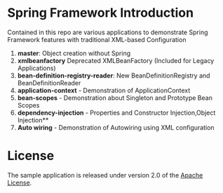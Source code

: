 # Spring Framework Introduction

Contained in this repo are various applications to demonstrate Spring Framework features with traditional XML-based Configuration


1.  **master**: Object creation without Spring
2.  **xmlbeanfactory** Deprecated XMLBeanFactory (Included for Legacy Applications)
3.  **bean-definition-registry-reader**: New BeanDefinitionRegistry and BeanDefinitionReader
4.  **application-context** - Demonstration of ApplicationContext
5.  **bean-scopes** - Demonstration about Singleton and Prototype Bean Scopes
6.  **dependency-injection** - Properties and Constructor Injection,Object Injection** 
7.  **Auto wiring** - Demonstration of Autowiring using XML configuration
# License

The sample application is released under version 2.0 of the [Apache License](http://www.apache.org/licenses/LICENSE-2.0).
